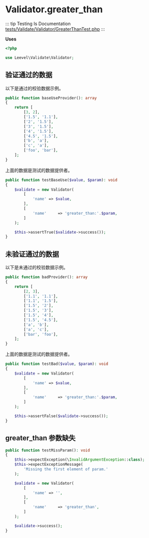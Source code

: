 # Validator.greater_than

::: tip Testing Is Documentation
[tests/Validate/Validator/GreaterThanTest.php](https://github.com/hunzhiwange/framework/blob/master/tests/Validate/Validator/GreaterThanTest.php)
:::
    
**Uses**

``` php
<?php

use Leevel\Validate\Validator;
```

## 验证通过的数据

以下是通过的校验数据示例。

``` php
public function baseUseProvider(): array
{
    return [
        [3, 2],
        ['1.5', '1.1'],
        ['2', '1.5'],
        ['3', '1.5'],
        ['4', '1.5'],
        ['4.5', '1.5'],
        ['b', 'a'],
        ['c', 'a'],
        ['foo', 'bar'],
    ];
}
```

上面的数据是测试的数据提供者。


``` php
public function testBaseUse($value, $param): void
{
    $validate = new Validator(
        [
            'name' => $value,
        ],
        [
            'name'     => 'greater_than:'.$param,
        ]
    );

    $this->assertTrue($validate->success());
}
```
    
## 未验证通过的数据

以下是未通过的校验数据示例。

``` php
public function badProvider(): array
{
    return [
        [2, 3],
        ['1.1', '1.1'],
        ['1.1', '1.5'],
        ['1.5', '2'],
        ['1.5', '3'],
        ['1.5', '4'],
        ['1.5', '4.5'],
        ['a', 'b'],
        ['a', 'c'],
        ['bar', 'foo'],
    ];
}
```

上面的数据是测试的数据提供者。


``` php
public function testBad($value, $param): void
{
    $validate = new Validator(
        [
            'name' => $value,
        ],
        [
            'name'     => 'greater_than:'.$param,
        ]
    );

    $this->assertFalse($validate->success());
}
```
    
## greater_than 参数缺失

``` php
public function testMissParam(): void
{
    $this->expectException(\InvalidArgumentException::class);
    $this->expectExceptionMessage(
        'Missing the first element of param.'
    );

    $validate = new Validator(
        [
            'name' => '',
        ],
        [
            'name'     => 'greater_than',
        ]
    );

    $validate->success();
}
```